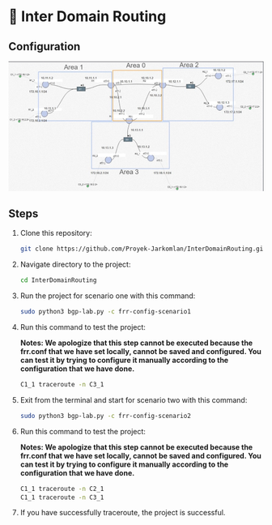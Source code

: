 # 📄 **Inter Domain Routing**

## **Configuration**

![Inter Domain Routing Configuration](https://github.com/Proyek-Jarkomlan/InterDomainRouting/blob/main/assets/Inter%20Domain%20Routing.jpg?raw=true)

## **Steps**
1. Clone this repository:
   ```bash
   git clone https://github.com/Proyek-Jarkomlan/InterDomainRouting.git
2. Navigate directory to the project:
   ```bash
   cd InterDomainRouting
3. Run the project for scenario one with this command:
   ```bash
   sudo python3 bgp-lab.py -c frr-config-scenario1
4. Run this command to test the project:

   **Notes: We apologize that this step cannot be executed because the frr.conf that we have set locally, cannot be saved and configured. You can test it by trying to configure it manually according to the configuration that we have done.**
   ```bash
   C1_1 traceroute -n C3_1
6. Exit from the terminal and start for scenario two with this command:
   ```bash
   sudo python3 bgp-lab.py -c frr-config-scenario2
7. Run this command to test the project:

   **Notes: We apologize that this step cannot be executed because the frr.conf that we have set locally, cannot be saved and configured. You can test it by trying to configure it manually according to the configuration that we have done.**
   ```bash
   C1_1 traceroute -n C2_1
   C1_1 traceroute -n C3_1
9. If you have successfully traceroute, the project is successful.
